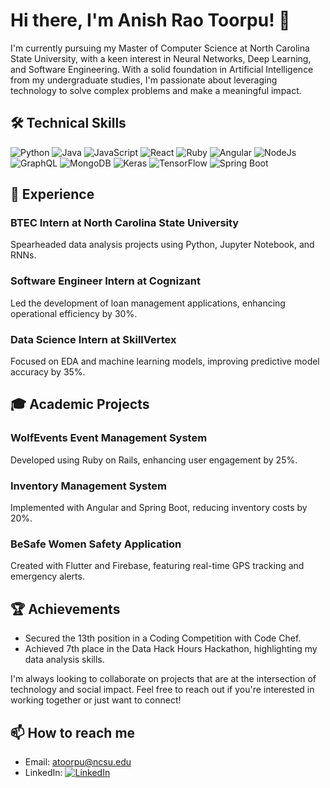 # Hi there, I'm Anish Rao Toorpu! 👋

I'm currently pursuing my Master of Computer Science at North Carolina State University, with a keen interest in Neural Networks, Deep Learning, and Software Engineering. With a solid foundation in Artificial Intelligence from my undergraduate studies, I'm passionate about leveraging technology to solve complex problems and make a meaningful impact.

## 🛠 Technical Skills
![Python](https://img.shields.io/badge/Python-3776AB?style=for-the-badge&logo=python&logoColor=white)
![Java](https://img.shields.io/badge/Java-ED8B00?style=for-the-badge&logo=java&logoColor=white)
![JavaScript](https://img.shields.io/badge/JavaScript-F7DF1E?style=for-the-badge&logo=javascript&logoColor=black)
![React](https://img.shields.io/badge/React-20232A?style=for-the-badge&logo=react&logoColor=61DAFB)
![Ruby](https://img.shields.io/badge/Ruby-CC342D?style=for-the-badge&logo=ruby&logoColor=white)
![Angular](https://img.shields.io/badge/Angular-DD0031?style=for-the-badge&logo=angular&logoColor=white)
![NodeJs](https://img.shields.io/badge/NodeJs-339933?style=for-the-badge&logo=nodedotjs&logoColor=white)
![GraphQL](https://img.shields.io/badge/GraphQL-E10098?style=for-the-badge&logo=graphql&logoColor=white)
![MongoDB](https://img.shields.io/badge/MongoDB-47A248?style=for-the-badge&logo=mongodb&logoColor=white)
![Keras](https://img.shields.io/badge/Keras-D00000?style=for-the-badge&logo=keras&logoColor=white)
![TensorFlow](https://img.shields.io/badge/TensorFlow-FF6F00?style=for-the-badge&logo=tensorflow&logoColor=white)
![Spring Boot](https://img.shields.io/badge/Spring_Boot-6DB33F?style=for-the-badge&logo=springboot&logoColor=white)


## 💼 Experience
### BTEC Intern at North Carolina State University
Spearheaded data analysis projects using Python, Jupyter Notebook, and RNNs.

### Software Engineer Intern at Cognizant
Led the development of loan management applications, enhancing operational efficiency by 30%.

### Data Science Intern at SkillVertex
Focused on EDA and machine learning models, improving predictive model accuracy by 35%.

## 🎓 Academic Projects
### WolfEvents Event Management System
Developed using Ruby on Rails, enhancing user engagement by 25%.

### Inventory Management System
Implemented with Angular and Spring Boot, reducing inventory costs by 20%.

### BeSafe Women Safety Application
Created with Flutter and Firebase, featuring real-time GPS tracking and emergency alerts.

## 🏆 Achievements
- Secured the 13th position in a Coding Competition with Code Chef.
- Achieved 7th place in the Data Hack Hours Hackathon, highlighting my data analysis skills.

I'm always looking to collaborate on projects that are at the intersection of technology and social impact. Feel free to reach out if you're interested in working together or just want to connect!

## 📫 How to reach me
- Email: atoorpu@ncsu.edu
- LinkedIn: [![LinkedIn](https://img.shields.io/badge/LinkedIn-0077B5?style=for-the-badge&logo=linkedin&logoColor=white)](www.linkedin.com/in/anish-rao-toorpu-a4463821a)



